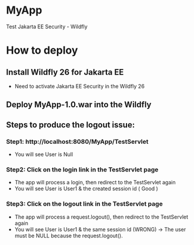 # MyApp
Test Jakarta EE Security - Wildfly

# How to deploy
## Install Wildfly 26 for Jakarta EE
   - Need to activate Jakarta EE Security in the Wildfly 26

## Deploy MyApp-1.0.war into the Wildfly

## Steps to produce the logout issue:

### Step1: http://localhost:8080/MyApp/TestServlet
- You will see User is Null
### Step2: Click on the login link in the TestServlet page
- The app will process a login, then redirect to the TestServlet again
- You will see User is User1 & the created session id ( Good )
### Step3: Click on the logout link in the TestServlet page
- The app will process a request.logout(), then redirect to the TestServlet again
- You will see User is User1 & the same session id (WRONG) -> The user must be NULL because the request.logout().
